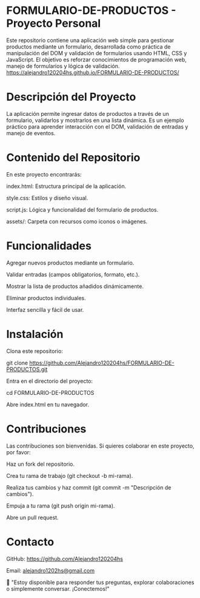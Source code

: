 # FORMULARIO-DE-PRODUCTOS - Proyecto Personal

Este repositorio contiene una aplicación web simple para gestionar productos mediante un formulario, desarrollada como práctica de manipulación del DOM y validación de formularios usando HTML, CSS y JavaScript. El objetivo es reforzar conocimientos de programación web, manejo de formularios y lógica de validación. https://alejandro120204hs.github.io/FORMULARIO-DE-PRODUCTOS/



# Descripción del Proyecto

La aplicación permite ingresar datos de productos a través de un formulario, validarlos y mostrarlos en una lista dinámica. Es un ejemplo práctico para aprender interacción con el DOM, validación de entradas y manejo de eventos.

# Contenido del Repositorio

En este proyecto encontrarás:

index.html: Estructura principal de la aplicación.

style.css: Estilos y diseño visual.

script.js: Lógica y funcionalidad del formulario de productos.

assets/: Carpeta con recursos como iconos o imágenes.

# Funcionalidades

Agregar nuevos productos mediante un formulario.

Validar entradas (campos obligatorios, formato, etc.).

Mostrar la lista de productos añadidos dinámicamente.

Eliminar productos individuales.

Interfaz sencilla y fácil de usar.

# Instalación

Clona este repositorio:

git clone https://github.com/Alejandro120204hs/FORMULARIO-DE-PRODUCTOS.git


Entra en el directorio del proyecto:

cd FORMULARIO-DE-PRODUCTOS


Abre index.html en tu navegador.

# Contribuciones

Las contribuciones son bienvenidas. Si quieres colaborar en este proyecto, por favor:

Haz un fork del repositorio.

Crea tu rama de trabajo (git checkout -b mi-rama).

Realiza tus cambios y haz commit (git commit -m "Descripción de cambios").

Empuja a tu rama (git push origin mi-rama).

Abre un pull request.

# Contacto

GitHub: https://github.com/Alejandro120204hs

Email: alejandro1202hs@gmail.com

📩 "Estoy disponible para responder tus preguntas, explorar colaboraciones o simplemente conversar. ¡Conectemos!"
